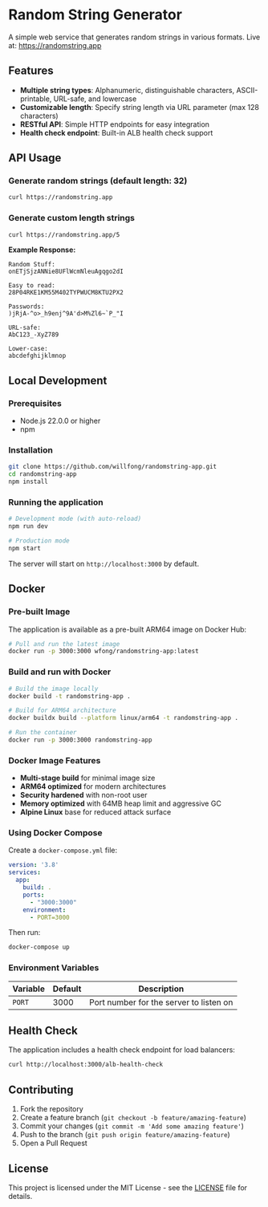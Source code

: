 # Random String Generator

A simple web service that generates random strings in various formats. Live at: https://randomstring.app

## Features

- **Multiple string types**: Alphanumeric, distinguishable characters, ASCII-printable, URL-safe, and lowercase
- **Customizable length**: Specify string length via URL parameter (max 128 characters)
- **RESTful API**: Simple HTTP endpoints for easy integration
- **Health check endpoint**: Built-in ALB health check support

## API Usage

### Generate random strings (default length: 32)
```bash
curl https://randomstring.app
```

### Generate custom length strings
```bash
curl https://randomstring.app/5
```

**Example Response:**
```
Random Stuff:
onETjSjzANNie8UFlWcmNleuAgqgo2dI

Easy to read:
28P04RKE1KM55M402TYPWUCM8KTU2PX2

Passwords:
)jRjA-^o>_h9enj^9A'd>M%Zl6~`P_"I

URL-safe:
AbC123_-XyZ789

Lower-case:
abcdefghijklmnop
```

## Local Development

### Prerequisites
- Node.js 22.0.0 or higher
- npm

### Installation
```bash
git clone https://github.com/willfong/randomstring-app.git
cd randomstring-app
npm install
```

### Running the application
```bash
# Development mode (with auto-reload)
npm run dev

# Production mode
npm start
```

The server will start on `http://localhost:3000` by default.

## Docker

### Pre-built Image
The application is available as a pre-built ARM64 image on Docker Hub:
```bash
# Pull and run the latest image
docker run -p 3000:3000 wfong/randomstring-app:latest
```

### Build and run with Docker
```bash
# Build the image locally
docker build -t randomstring-app .

# Build for ARM64 architecture
docker buildx build --platform linux/arm64 -t randomstring-app .

# Run the container
docker run -p 3000:3000 randomstring-app
```

### Docker Image Features
- **Multi-stage build** for minimal image size
- **ARM64 optimized** for modern architectures
- **Security hardened** with non-root user
- **Memory optimized** with 64MB heap limit and aggressive GC
- **Alpine Linux** base for reduced attack surface

### Using Docker Compose
Create a `docker-compose.yml` file:
```yaml
version: '3.8'
services:
  app:
    build: .
    ports:
      - "3000:3000"
    environment:
      - PORT=3000
```

Then run:
```bash
docker-compose up
```

### Environment Variables
| Variable | Default | Description |
|----------|---------|-------------|
| `PORT` | 3000 | Port number for the server to listen on |

## Health Check

The application includes a health check endpoint for load balancers:
```bash
curl http://localhost:3000/alb-health-check
```

## Contributing

1. Fork the repository
2. Create a feature branch (`git checkout -b feature/amazing-feature`)
3. Commit your changes (`git commit -m 'Add some amazing feature'`)
4. Push to the branch (`git push origin feature/amazing-feature`)
5. Open a Pull Request

## License

This project is licensed under the MIT License - see the [LICENSE](LICENSE) file for details.
